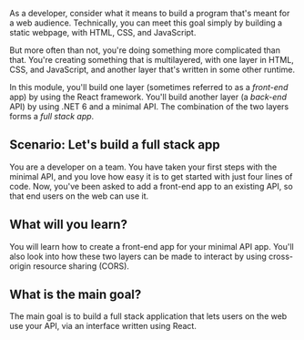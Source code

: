 As a developer, consider what it means to build a program that's meant for a web audience. Technically, you can meet this goal simply by building a static webpage, with HTML, CSS, and JavaScript.

But more often than not, you're doing something more complicated than that. You're creating something that is multilayered, with one layer in HTML, CSS, and JavaScript, and another layer that's written in some other runtime.

In this module, you'll build one layer (sometimes referred to as a *front-end* app) by using the React framework. You'll build another layer (a *back-end* API) by using .NET 6 and a minimal API. The combination of the two layers forms a *full stack app*.

## Scenario: Let's build a full stack app

You are a developer on a team. You have taken your first steps with the minimal API, and you love how easy it is to get started with just four lines of code. Now, you've been asked to add a front-end app to an existing API, so that end users on the web can use it.

## What will you learn?

You will learn how to create a front-end app for your minimal API app. You'll also look into how these two layers can be made to interact by using cross-origin resource sharing (CORS).

## What is the main goal?

The main goal is to build a full stack application that lets users on the web use your API, via an interface written using React.
